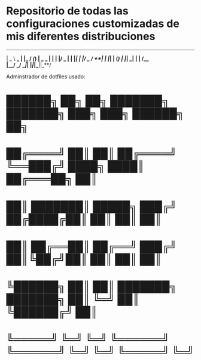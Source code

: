 # Repositorio de todas las configuraciones customizadas de mis diferentes distribuciones

---

| \_ \ **_ | |_ / _(_) | \_** **_
| | | |/ _ \| **| |_| | |/ _ \/ **|
| |_| | (_) | |_| _| | | **/\_\_ \
|\_**\_/ \_**/ \__|_| |_|_|\_**||\_**/

Adminstrador de dotfiles usado:

# ██████╗ ██╗ ██╗ ███████╗ ███████╗ ███╗ ███╗ ██████╗ ██╗

# ██╔════╝ ██║ ██║ ██╔════╝ ╚══███╔╝ ████╗ ████║ ██╔═══██╗ ██║

# ██║ ███████║ █████╗ ███╔╝ ██╔████╔██║ ██║ ██║ ██║

# ██║ ██╔══██║ ██╔══╝ ███╔╝ ██║╚██╔╝██║ ██║ ██║ ██║

# ╚██████╗ ██║ ██║ ███████╗ ███████╗ ██║ ╚═╝ ██║ ╚██████╔╝ ██║

# ╚═════╝ ╚═╝ ╚═╝ ╚══════╝ ╚══════╝ ╚═╝ ╚═╝ ╚═════╝ ╚═╝

